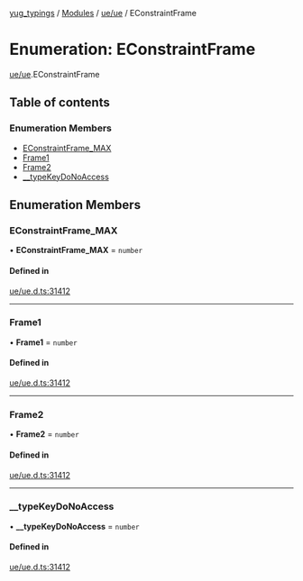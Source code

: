 [yug_typings](../README.md) / [Modules](../modules.md) / [ue/ue](../modules/ue_ue.md) / EConstraintFrame

# Enumeration: EConstraintFrame

[ue/ue](../modules/ue_ue.md).EConstraintFrame

## Table of contents

### Enumeration Members

- [EConstraintFrame\_MAX](ue_ue.EConstraintFrame.md#econstraintframe_max)
- [Frame1](ue_ue.EConstraintFrame.md#frame1)
- [Frame2](ue_ue.EConstraintFrame.md#frame2)
- [\_\_typeKeyDoNoAccess](ue_ue.EConstraintFrame.md#__typekeydonoaccess)

## Enumeration Members

### EConstraintFrame\_MAX

• **EConstraintFrame\_MAX** = `number`

#### Defined in

[ue/ue.d.ts:31412](https://github.com/YugMetaverse/yug_typings/blob/25cad34/ue/ue.d.ts#L31412)

___

### Frame1

• **Frame1** = `number`

#### Defined in

[ue/ue.d.ts:31412](https://github.com/YugMetaverse/yug_typings/blob/25cad34/ue/ue.d.ts#L31412)

___

### Frame2

• **Frame2** = `number`

#### Defined in

[ue/ue.d.ts:31412](https://github.com/YugMetaverse/yug_typings/blob/25cad34/ue/ue.d.ts#L31412)

___

### \_\_typeKeyDoNoAccess

• **\_\_typeKeyDoNoAccess** = `number`

#### Defined in

[ue/ue.d.ts:31412](https://github.com/YugMetaverse/yug_typings/blob/25cad34/ue/ue.d.ts#L31412)
